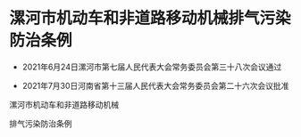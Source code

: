 # 漯河市机动车和非道路移动机械排气污染防治条例

- 2021年6月24日漯河市第七届人民代表大会常务委员会第三十八次会议通过

- 2021年7月30日河南省第十三届人民代表大会常务委员会第二十六次会议批准

<!-- INFO END -->

漯河市机动车和非道路移动机械

排气污染防治条例
